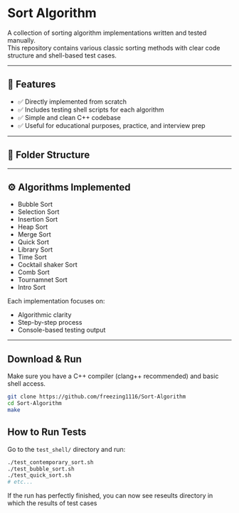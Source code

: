 # Sort Algorithm

A collection of sorting algorithm implementations written and tested manually.  
This repository contains various classic sorting methods with clear code structure and shell-based test cases.

---

## 📌 Features

- ✅ Directly implemented from scratch
- ✅ Includes testing shell scripts for each algorithm
- ✅ Simple and clean C++ codebase
- ✅ Useful for educational purposes, practice, and interview prep

---

## 📂 Folder Structure

---

## ⚙️ Algorithms Implemented
- Bubble Sort
- Selection Sort
- Insertion Sort
- Heap Sort
- Merge Sort
- Quick Sort
- Library Sort
- Time Sort
- Cocktail shaker Sort
- Comb Sort
- Tournamnet Sort
- Intro Sort

Each implementation focuses on:
- Algorithmic clarity
- Step-by-step process
- Console-based testing output

---
## Download & Run
Make sure you have a C++ compiler (clang++ recommended) and basic shell access.  
```bash
git clone https://github.com/freezing1116/Sort-Algorithm
cd Sort-Algorithm
make
```

## How to Run Tests
Go to the `test_shell/` directory and run:

```bash
./test_contemporary_sort.sh
./test_bubble_sort.sh
./test_quick_sort.sh
# etc...
```

If the run has perfectly finished, you can now see reseults directory in which the results of test cases
